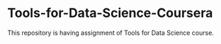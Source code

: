 # Tools-for-Data-Science-Coursera
This repository is having assignment of Tools for Data Science course.
